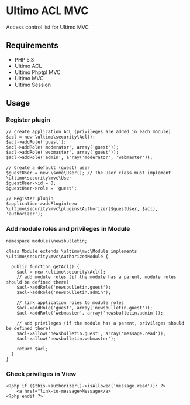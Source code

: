 # Ultimo ACL MVC
Access control list for Ultimo MVC

## Requirements

* PHP 5.3
* Ultimo ACL
* Ultimo Phptpl MVC
* Ultimo MVC
* Ultimo Session

## Usage
### Register plugin
	// create application ACL (privileges are added in each module)
	$acl = new \ultimo\security\Acl();
	$acl->addRole('guest');
	$acl->addRole('moderator', array('guest'));
	$acl->addRole('webmaster', array('guest'));
	$acl->addRole('admin', array('moderator', 'webmaster'));
	
	// Create a default (guest) user
	$guestUser = new \some\User(); // The User class must implement \ultimo\security\mvc\User
	$guestUser->id = 0;
	$guestUser->role = 'guest';
	
	// Register plugin
	$application->addPlugin(new \ultimo\security\mvc\plugins\Authorizer($guestUser, $acl), 'authorizer');

### Add module roles and privileges in Module
	namespace modules\newsbulletin;
	
	class Module extends \ultimo\mvc\Module implements \ultimo\security\mvc\AuthorizedModule {
	  
	  public function getAcl() {
	    $acl = new \ultimo\security\Acl();
	    // add module roles (if the module has a parent, module roles should be defined there)
	    $acl->addRole('newsbulletin.guest');
	    $acl->addRole('newsbulletin.admin');
	    
	    // link application roles to module roles
	    $acl->addRole('guest', array('newsbulletin.guest'));
	    $acl->addRole('webmaster', array('newsbulletin.admin'));
	    
	    // add privileges (if the module has a parent, privileges should be defined there)
	    $acl->allow('newsbulletin.guest', array('message.read'));
	    $acl->allow('newsbulletin.webmaster');
	    
	    return $acl;
	  }
	}

### Check priviliges in View
	<?php if ($this->authorizer()->isAllowed('message.read')): ?>
		<a href="link-to-message>Message</a>
	<?php endif ?>